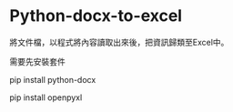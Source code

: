 # Python-docx-to-excel
將文件檔，以程式將內容讀取出來後，把資訊歸類至Excel中。

需要先安裝套件

pip install python-docx

pip install openpyxl
